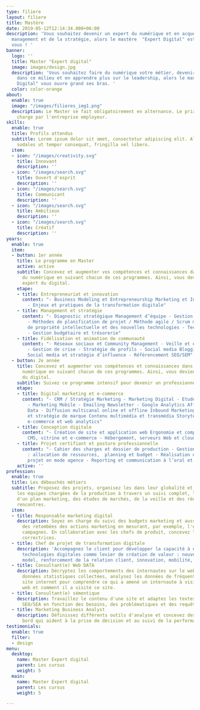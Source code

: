```yaml
---
type: filiere
layout: filiere
title: Mastère
date: 2019-05-12T12:14:34.000+06:00
description: 'Vous souhaitez devenir un expert du numérique et en acquérir les clés
  management et de la stratégie, alors le mastère  "Expert Digital" est fait pour
  vous ! '
banner:
  logo: ''
  title: Master "Expert digital"
  image: images/design.jpg
  description: 'Vous souhaitez faire du numérique votre métier, devenir un expert
    dans ce milieu et en apprendre plus sur le leadership, alors le master "Expert
    Digital" vous ouvre grand ses bras. '
  color: color-orange
about:
  enable: true
  image: "/images/filieres_img1.png"
  description: Le Master se fait obligatoirement en alternance. Le prix est prit en
    charge par l'entreprise employeur.
skills:
  enable: true
  title: Profils attendus
  subtitle: Lorem ipsum dolor sit amet, consectetur adipiscing elit. Aliquam dui erat,
    sodales ut tempor consequat, fringilla vel libero.
  item:
  - icon: "/images/creativity.svg"
    title: Innovant
    description: ''
  - icon: "/images/search.svg"
    title: Ouvert d'esprit
    description: ''
  - icon: "/images/search.svg"
    title: Communicant
    description: ''
  - icon: "/images/search.svg"
    title: Ambitieux
    description: ''
  - icon: "/images/search.svg"
    title: Créatif
    description: ''
years:
  enable: true
  item:
  - button: 1er année
    title: Le programme en Master
    active: active
    subtitle: Concevez et augmenter vos compétences et connaissances dans le monde
      du numérique en suivant chacun de ces programmes. Ainsi, vous deviendrez un
      expert du digital.
    etape:
    - title: Entrepreneuriat et innovation
      content: "- Business Modeling et Entrepreneurship Marketing et Innovation <br/>
        - Enjeux et pratiques de la transformation digitale"
    - title: Management et stratégie
      content: "- Diagnostic stratégique Management d’équipe - Gestion de projet digital
        - Méthodes de planification de projet / Méthode agile / Scrum master - Droit
        de propriété intellectuelle et des nouvelles technologies - Techniques rédactionnelles
        - Gestion budgétaire et trésorerie"
    - title: Fidélisation et animation de communauté
      content: "- Réseaux sociaux et Community Management - Veille et e-reputation
        - Gestion de crise - Stratégie de profils - Social media Blogging - Stratégie
        Social media et stratégie d’influence - Référencement SEO/SEM"
  - button: 2e année
    title: Concevez et augmenter vos compétences et connaissances dans le monde du
      numérique en suivant chacun de ces programmes. Ainsi, vous deviendrez un expert
      du digital.
    subtitle: Suivez ce programme intensif pour devenir un professionnel du marketing.
    etape:
    - title: Digital marketing et e-commerce
      content: "- CRM / Stratégie Marketing - Marketing Digital - Etude de marché
        - Marketing Mobile - Emailing Newsletter - Google Analytics Affiliation -
        Data - Diffusion multicanal online et offline Inbound Marketing - Brand content
        et stratégie de marque Contenu multimédia et transmédia Storytelling - Performance
        e-commerce et web analytics"
    - title: Conception digitale
      content: "- Création de site et application web Ergonomie et comportements utilisateurs
        CMS, vitrine et e-commerce - Hébergement, serveurs Web et cloud Computing"
    - title: Projet certifiant et posture professionnelle
      content: "- Cahier des charges et dossier de production - Gestion de projet
        : allocation de ressources,  planning et budget - Réalisation et gestion d’un
        projet en mode agence - Reporting et communication à l’oral et à l’écrit"
    active: ''
profession:
  enable: true
  title: Les débouchés métiers
  subtitle: Proposez des projets, organisez les dans leur globalité et accompagnez
    les équipes chargées de la production à travers un suivi complet, la création
    d'un plan marketing, des études de marchés, de la veille et des réunions et des
    rencontres.
  item:
  - title: Responsable marketing digital
    description: Soyez en charge du suivi des budgets marketing et aussi du suivi
      des retombées des actions marketing en mesurant, par exemple, l'efficacité des
      campagnes. En collaboration avec les chefs de produit, concevez les actions
      correctrices.
  - title: Chef de projet de transformation digitale
    description: 'Accompagnez le client pour développer la capacité à utiliser les
      technologies digitales comme levier de création de valeur : nouveaux business
      model, renforcement de la relation client, innovation, mobilité, agilité...'
  - title: Consultant(e) Web DATA
    description: Décryptez les comportements des internautes sur le web. Grâce aux
      données statistiques collectées, analysez les données de fréquentation d'un
      site internet pour comprendre ce qui a amené un internaute à visiter un site
      web et comment il a visité ce site.
  - title: Consultant(e) sémentique
    description: Travaillez le contenu d'une site et adaptez les textes et le référencement
      SEO/SEA en fonction des besoins, des problématiques et des requêtes de la cible.
  - title: Marketing Business Analyst
    description: Définissez différents outils d'analyse et concevez des tableaux de
      bord qui aident à la prise de décision et au suivi de la performance commerciale.
testimonials:
  enable: true
  filter:
  - design
menu:
  desktop:
    name: Master Expert digital
    parent: Les cursus
    weight: 5
  main:
    name: Master Expert digital
    parent: Les cursus
    weight: 5

---
```

